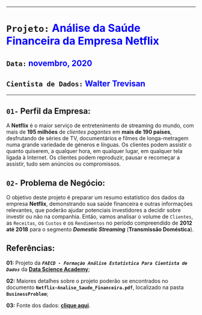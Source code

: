 ***
# `Projeto:` <font color='blue'>Análise da Saúde Financeira da Empresa Netflix</font>

## `Data:` <font color='blue'>novembro, 2020</font>

## `Cientista de Dados:` <font color='blue'>Walter Trevisan</font>
***

## `01-` Perfil da Empresa:

A **Netflix** é o maior serviço de entretenimento de streaming do mundo, com mais de **195 milhões** de *clientes pagantes* em **mais de 190 países**, desfrutando de séries de TV, documentários e filmes de longa-metragem numa grande variedade de géneros e línguas. Os clientes podem assistir o quanto quiserem, a qualquer hora, em qualquer lugar, em qualquer tela ligada à Internet. Os clientes podem reproduzir, pausar e recomeçar a assistir, tudo sem anúncios ou compromissos.

## `02-` Problema de Negócio:

O objetivo deste projeto é preparar um resumo estatístico dos dados da empresa **Netflix**, demonstrando sua saúde financeira e outras informações relevantes, que poderão ajudar potenciais investidores a decidir sobre investir ou não na companhia.
Então, vamos analisar o volume de `Clientes`, as `Receitas`, os `Custos` e os `Rendimentos` no período compreendido de **2012 até 2018** para o segmento ***Domestic Streaming*** (**Transmissão Doméstica**).

## Referências:

**01:** Projeto da ***`FAECD - Formação Análise Estatística Para Cientista de Dados`*** da **[Data Science Academy](https://www.datascienceacademy.com.br/)**;

**02:** Maiores detalhes sobre o projeto poderão se encontrados no documento **`Netflix-Analise_Saude_Financeira.pdf`**, localizado na pasta **`BusinessProblem`**;

**03:** Fonte dos dados: **[clique aqui](https://www.netflixinvestor.com/financials/quarterly-earnings/default.aspx)**.
